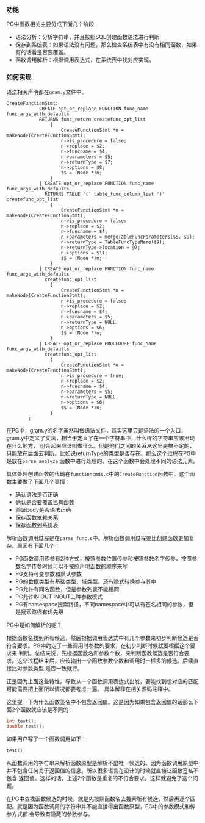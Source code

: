 ### 功能
PG中函数相关主要分成下面几个阶段
+ 语法分析：分析字符串，并且按照SQL创建函数语法进行判断
+ 保存到系统表：如果语法没有问题，那么检查系统表中有没有相同函数，如果有的话看是否要覆盖。
+ 函数调用解析：根据调用表达式，在系统表中找对应实现。

### 如何实现
语法相关声明都在`gram.y`文件中。
```text
CreateFunctionStmt:
			CREATE opt_or_replace FUNCTION func_name func_args_with_defaults
			RETURNS func_return createfunc_opt_list
				{
					CreateFunctionStmt *n = makeNode(CreateFunctionStmt);
					n->is_procedure = false;
					n->replace = $2;
					n->funcname = $4;
					n->parameters = $5;
					n->returnType = $7;
					n->options = $8;
					$$ = (Node *)n;
				}
			| CREATE opt_or_replace FUNCTION func_name func_args_with_defaults
			  RETURNS TABLE '(' table_func_column_list ')' createfunc_opt_list
				{
					CreateFunctionStmt *n = makeNode(CreateFunctionStmt);
					n->is_procedure = false;
					n->replace = $2;
					n->funcname = $4;
					n->parameters = mergeTableFuncParameters($5, $9);
					n->returnType = TableFuncTypeName($9);
					n->returnType->location = @7;
					n->options = $11;
					$$ = (Node *)n;
				}
			| CREATE opt_or_replace FUNCTION func_name func_args_with_defaults
			  createfunc_opt_list
				{
					CreateFunctionStmt *n = makeNode(CreateFunctionStmt);
					n->is_procedure = false;
					n->replace = $2;
					n->funcname = $4;
					n->parameters = $5;
					n->returnType = NULL;
					n->options = $6;
					$$ = (Node *)n;
				}
			| CREATE opt_or_replace PROCEDURE func_name func_args_with_defaults
			  createfunc_opt_list
				{
					CreateFunctionStmt *n = makeNode(CreateFunctionStmt);
					n->is_procedure = true;
					n->replace = $2;
					n->funcname = $4;
					n->parameters = $5;
					n->returnType = NULL;
					n->options = $6;
					$$ = (Node *)n;
				}
		;
```
在PG中，gram.y的名字虽然叫做语法文件，其实这里只是语法的一个入口，gram.y中定义了文法，相当于定义了在一个字符串中，什么样的字符串应该出现在什么地方，
组合起来应该叫做什么。但是他们之间的关系从这里是搞不定的，只能放在后面去判断。比如说returnType的类型是否存在。那么这个过程在PG中是放在`parse_analyze`
函数中进行处理的。在这个函数中会处理不同的语法元素。

具体处理创建函数的代码在`functioncmds.c`中的`CreateFunction`函数中。这个函数主要做了下面几个事情：
+ 确认语法是否正确
+ 确认是否要覆盖已有函数
+ 验证body是否语法正确
+ 保存函数依赖关系
+ 保存函数到系统表


解析函数调用过程是在`parse_func.c`中。解析函数调用过程要比创建函数更加复杂。原因有下面几个：
+ PG函数调用传参有2种方式，按照参数位置传参和按照参数名字传参，按照参数名字传参时候可以不按照声明函数的顺序来写
+ PG支持可变参数和默认参数
+ PG的数据类型有基础类型、域类型。还有隐式转换参与其中
+ PG允许有同名函数，但是参数列表不能相同
+ PG允许IN OUT INOUT三种参数模式
+ PG有namespace搜索路径，不同namespace中可以有签名相同的参数，但是搜索路径有优先级

PG中是如何解析的呢？

根据函数名找到所有候选，然后根据调用表达式中有几个参数来初步判断候选是否符合要求。PG中约定了一些调用时参数的要求，在初步判断时候就要根据这个要求来
判断。总结来说，先根据函数名和参数个数，来判断函数候选是否符合要求。这个过程结束后，应该输出一个函数参数个数和调用时一样多的候选。后续直接比对参数类型
是否一致就行。


正是因为上面这些特性，导致从一个函数调用表达式出发，要能找到想对应的匹配可能需要把上面所以情况都要考虑一遍。
具体解释在相关源码注释中。

这里提一下为什么函数签名中不包含返回值。这是因为如果包含返回值的话那么下面2个函数就应该是不同的：
```c
int test();
double test();
```

如果用户写了一个函数调用如下：
```c
test();
```
从函数调用的字符串来解析函数原型是解析不出唯一候选的。因为函数调用原型中并不包含任何关于返回值的信息。所以很多语言在设计的时候就直接让函数签名不包含
返回值。这样的话，上述2个函数是重复的不符合要求。这样就避免了这个问题。

在PG中查找函数候选的时候，就是先按照函数名去搜索所有候选，然后再逐个匹配。就是因为函数调用的字符串并不能直接得出函数原型，PG中的参数模式和传参方式都
会导致有隐藏的参数参与。